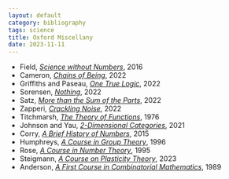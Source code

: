 ```yaml
---
layout: default
category: bibliography
tags: science
title: Oxford Miscellany
date: 2023-11-11
---
```


* Field, [*Science without Numbers*](https://global.oup.com/academic/product/science-without-numbers-9780198777915), 2016
* Cameron, [*Chains of Being*](https://global.oup.com/academic/product/chains-of-being-9780198854272), 2022
* Griffiths and Paseau, [*One True Logic*](https://global.oup.com/academic/product/one-true-logic-9780198829713), 2022
* Sorensen, [*Nothing*](https://global.oup.com/academic/product/nothing-9780199742837), 2022
* Satz, [*More than the Sum of the Parts*](https://global.oup.com/academic/product/more-than-the-sum-of-the-parts-9780192864178), 2022
* Zapperi, [*Crackling Noise*](https://global.oup.com/academic/product/crackling-noise-9780192856951), 2022
* Titchmarsh, [*The Theory of Functions*](https://global.oup.com/academic/product/the-theory-of-functions-9780198533498), 1976
* Johnson and Yau, [*2-Dimensional Categories*](https://global.oup.com/academic/product/2-dimensional-categories-9780198871385), 2021
* Corry, [*A Brief History of Numbers*](https://global.oup.com/academic/product/a-brief-history-of-numbers-9780198702597), 2015
* Humphreys, [*A Course in Group Theory*](https://global.oup.com/academic/product/a-course-in-group-theory-9780198534594), 1996
* Rose, [*A Course in Number Theory*](https://global.oup.com/academic/product/a-course-in-number-theory-9780198523765), 1995
* Steigmann, [*A Course on Plasticity Theory*](https://global.oup.com/academic/product/a-course-on-plasticity-theory-9780192883155), 2023
* Anderson, [*A First Course in Combinatorial Mathematics*](https://global.oup.com/academic/product/a-first-course-in-combinatorial-mathematics-9780198596738), 1989
